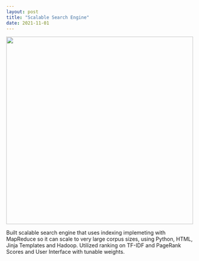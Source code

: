 ```yaml
---
layout: post
title: "Scalable Search Engine"
date: 2021-11-01
---
```

<img src="https://user-images.githubusercontent.com/55659935/146872151-821d1ed3-228b-460a-a403-aee8b65084b3.png"
     class="center" style="width:500px;height:6=580px;" border="0">

Built scalable search engine that uses indexing implemeting with MapReduce so it can scale to very large corpus sizes, using Python, HTML, Jinja Templates and Hadoop.
Utilized ranking on TF-IDF and PageRank Scores and User Interface with tunable weights.
                        
                        
